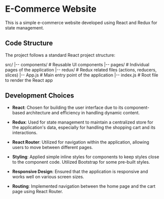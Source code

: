 # E-Commerce Website

This is a simple e-commerce website developed using React and Redux for state management.

## Code Structure

The project follows a standard React project structure:

src/
|-- components/ # Reusable UI components
|-- pages/ # Individual pages of the application
|-- redux/ # Redux related files (actions, reducers, slices)
|-- App.js # Main entry point of the application
|-- index.js # Root file to render the React app


## Development Choices

- **React**: Chosen for building the user interface due to its component-based architecture and efficiency in handling dynamic content.

- **Redux**: Used for state management to maintain a centralized store for the application's data, especially for handling the shopping cart and its interactions.

- **React Router**: Utilized for navigation within the application, allowing users to move between different pages.

- **Styling**: Applied simple inline styles for components to keep styles close to the component code. Utilized Bootstrap for some pre-built styles.

- **Responsive Design**: Ensured that the application is responsive and works well on various screen sizes.

- **Routing**: Implemented navigation between the home page and the cart page using React Router.


